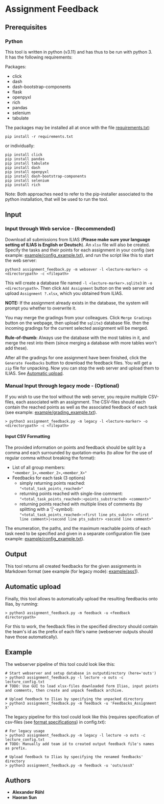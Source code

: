 # Assignment Feedback

## Prerequisites
### Python
This tool is written in python (v3.11) and has thus to be run with python 3.\
It has the following requirements:

Packages:
* click
* dash
* dash-bootstrap-components
* flask
* openpyxl
* rich
* pandas
* selenium
* tabulate

The packages may be installed all at once with the file [requirements.txt](https://github.com/Nightknight3000/Assignment-Feedback-Transcriber/blob/main/requirements.txt):
```
pip install -r requirements.txt
```
or individually:
```
pip install click
pip install pandas
pip install tabulate
pip install dash
pip install openpyxl
pip install dash-bootstrap-components
pip install selenium
pip install rich
```
Note: Both approaches need to refer to the pip-installer associated to the python installation, that will be used to run
the tool.

## Input
### Input through Web service - (Recommended)
Download all submissions from ILIAS (**Please make sure your language setting of ILIAS is English or Deutsch**). An `xlsx` file will also be created. Specify the tasks and their points for each assignment in your config (see example: [example/config_example.txt](https://github.com/Nightknight3000/Assignment-Feedback-Transcriber/blob/main/example/config_example.txt)), and run the script like this to start the web server:

```
python3 assignment_feedback.py -m websever -l <lecture-marker> -o <directorypath> -c <filepath>
```

This will create a database file named `-l <lecture-marker>.sqlite3` in `-o <directorypath>`.
Then click `Add Assignment` button on the web server and upload `Assignment ?.xlsx`, which you obtained from ILIAS. 

**NOTE:** If the assignment already exists in the database, the system will prompt you whether to overwrite it.

You may merge the gradings from your colleagues. Click `Merge Gradings` button on the webpage, then upload the `sqlite3` database file. then the incoming gradings for the current selected assignment will be merged. 

**Rule-of-thumb:** Always use the database with the most tables in it, and merge the rest into them (since merging a database with more tables won't add these). 

After all the gradings for one assignment have been finished, click the `Generate Feedbacks` button to download the feedback files. You will get a `zip` file for unpacking. Now you can stop the web server and upload them to ILIAS. See [Automatic upload](#automatic-upload).

### Manual Input through legacy mode - (Optional)
If you wish to use the tool without the web server, you require multiple CSV-files, each associated with an assignment. 
The CSV-files should each contain the reached points as well as the associated feedback of each task (see example: [example/grading_example.txt](https://github.com/Nightknight3000/Assignment-Feedback-Transcriber/blob/main/example/grading_example.txt)).
```
> python3 assignment_feedback.py -m legacy -l <lecture-marker> -o <directorypath> -c <filepath>
```
#### Input CSV Formatting
The provided information on points and feedback should be split by a comma and each surrounded by quotation-marks (to allow for the use of regular comma without breaking the format):
* List of all group members: \
  ``"<member_1>,<member_2>,<member_X>"``
* Feedbacks for each task (3 options)
  * simply returning points reached: \
    ``"<total_task_points_reached>"``
  * returning points reached with single-line comment: \
    ``"<total_task_points_reached>:<points_substracted> <comment>"``
  * returning points reached with multiple lines of comments (by splitting with a '|'-symbol): \
    ``"<total_task_points_reached>:<first line pts_substr> <first line comment>|<second line pts_substr> <second line comment>"``

The enumeration, the paths, and the maximum reachable points of each task need to be specified and given in a separate 
configuration file (see example: [example/config_example.txt](https://github.com/Nightknight3000/Assignment-Feedback-Transcriber/blob/main/example/config_example.txt)).

## Output
This tool returns all created feedbacks for the given assignments in Markdown format (see example (for legacy mode): [example/ass1](https://github.com/Nightknight3000/Assignment-Feedback-Transcriber/blob/main/example/ass1)). 

## Automatic upload
Finally, this tool allows to automatically upload the resulting feedbacks onto Ilias, by running:
```
> python3 assignment_feedback.py -m feedback -u <feedback directorypath>
```
For this to work, the feedback files in the specified directory should contain the team's id as the prefix of each file's name (webserver outputs should have those automatically).

## Example
The webserver pipeline of this tool could look like this:
```
# Start webserver and setup database in outputdirectory (here='outs')
> python3 assignment_feedback.py -l lecture -o outs -c lecture_config.txt
# TODO: Use GUI to load xlsx-files downloaded form Ilias, input points and comments, then create and unpack feedback archive.

# Upload feedback to Ilias by specifying the unpacked directory
> python3 assignment_feedback.py -m feedback -u 'Feedbacks_Assignment X'
```

The legacy pipeline for this tool could look like this (requires specification of csv-files (see [format specifications](#input-csv-formatting)) in config.txt):
```
# For legacy usage
> python3 assignment_feedback.py -m legacy -l lecture -o outs -c lecture_config.txt
# TODO: Manually add team id to created output feedback file's names as prefix.

# Upload feedback to Ilias by specifying the renamed feedbacks' directory
> python3 assignment_feedback.py -m feedback -u 'outs/assX'
```

## Authors
* **Alexander Röhl**
* **Haoran Sun**
